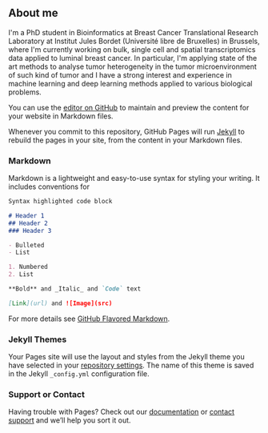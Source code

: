 ## About me

I'm a PhD student in Bioinformatics at Breast Cancer Translational Research Laboratory at Institut Jules Bordet (Université libre de Bruxelles) in Brussels, where I'm currently working on bulk, single cell and spatial transcriptomics data applied to luminal breast cancer. In particular, I'm applying state of the art methods to analyse tumor heterogeneity in the tumor microenvironment of such kind of tumor and I have a strong interest and experience in machine learning and deep learning methods applied to various biological problems. 

You can use the [editor on GitHub](https://github.com/matteo95serra/matteo95serra.github.io/edit/master/index.md) to maintain and preview the content for your website in Markdown files.

Whenever you commit to this repository, GitHub Pages will run [Jekyll](https://jekyllrb.com/) to rebuild the pages in your site, from the content in your Markdown files.

### Markdown

Markdown is a lightweight and easy-to-use syntax for styling your writing. It includes conventions for

```markdown
Syntax highlighted code block

# Header 1
## Header 2
### Header 3

- Bulleted
- List

1. Numbered
2. List

**Bold** and _Italic_ and `Code` text

[Link](url) and ![Image](src)
```

For more details see [GitHub Flavored Markdown](https://guides.github.com/features/mastering-markdown/).

### Jekyll Themes

Your Pages site will use the layout and styles from the Jekyll theme you have selected in your [repository settings](https://github.com/matteo95serra/matteo95serra.github.io/settings). The name of this theme is saved in the Jekyll `_config.yml` configuration file.

### Support or Contact

Having trouble with Pages? Check out our [documentation](https://docs.github.com/categories/github-pages-basics/) or [contact support](https://github.com/contact) and we’ll help you sort it out.
